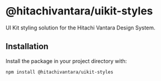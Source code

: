 # @hitachivantara/uikit-styles

UI Kit styling solution for the Hitachi Vantara Design System.

## Installation

Install the package in your project directory with:

```sh
npm install @hitachivantara/uikit-styles
```
